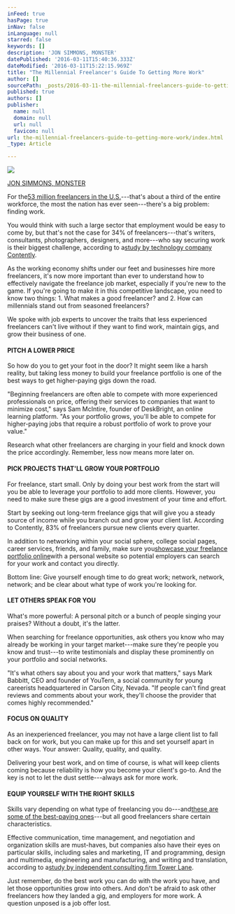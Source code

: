 ```yaml
---
inFeed: true
hasPage: true
inNav: false
inLanguage: null
starred: false
keywords: []
description: 'JON SIMMONS, MONSTER'
datePublished: '2016-03-11T15:40:36.333Z'
dateModified: '2016-03-11T15:22:15.969Z'
title: "The Millennial Freelancer's Guide To Getting More Work"
author: []
sourcePath: _posts/2016-03-11-the-millennial-freelancers-guide-to-getting-more-work.md
published: true
authors: []
publisher:
  name: null
  domain: null
  url: null
  favicon: null
url: the-millennial-freelancers-guide-to-getting-more-work/index.html
_type: Article

---
```

![](https://the-grid-user-content.s3-us-west-2.amazonaws.com/be9cbcd5-6db9-40e0-9bf5-33c8e8e6a5e0.jpg)

[JON SIMMONS, MONSTER][0]

For the[53 million freelancers in the U.S.][1]---that's about a third of the entire workforce, the most the nation has ever seen---there's a big problem: finding work.

You would think with such a large sector that employment would be easy to come by, but that's not the case for 34% of freelancers---that's writers, consultants, photographers, designers, and more---who say securing work is their biggest challenge, according to a[study by technology company Contently][2].

As the working economy shifts under our feet and businesses hire more freelancers, it's now more important than ever to understand how to effectively navigate the freelance job market, especially if you're new to the game. If you're going to make it in this competitive landscape, you need to know two things: 1\. What makes a good freelancer? and 2\. How can millennials stand out from seasoned freelancers?

We spoke with job experts to uncover the traits that less experienced freelancers can't live without if they want to find work, maintain gigs, and grow their business of one.

#### PITCH A LOWER PRICE

So how do you to get your foot in the door? It might seem like a harsh reality, but taking less money to build your freelance portfolio is one of the best ways to get higher-paying gigs down the road.

"Beginning freelancers are often able to compete with more experienced professionals on price, offering their services to companies that want to minimize cost," says Sam McIntire, founder of DeskBright, an online learning platform. "As your portfolio grows, you'll be able to compete for higher-paying jobs that require a robust portfolio of work to prove your value."

Research what other freelancers are charging in your field and knock down the price accordingly. Remember, less now means more later on.

#### PICK PROJECTS THAT'LL GROW YOUR PORTFOLIO

For freelance, start small. Only by doing your best work from the start will you be able to leverage your portfolio to add more clients. However, you need to make sure these gigs are a good investment of your time and effort.

Start by seeking out long-term freelance gigs that will give you a steady source of income while you branch out and grow your client list. According to Contently, 83% of freelancers pursue new clients every quarter.

In addition to networking within your social sphere, college social pages, career services, friends, and family, make sure you[showcase your freelance portfolio online][3]with a personal website so potential employers can search for your work and contact you directly.

Bottom line: Give yourself enough time to do great work; network, network, network; and be clear about what type of work you're looking for.

#### LET OTHERS SPEAK FOR YOU

What's more powerful: A personal pitch or a bunch of people singing your praises? Without a doubt, it's the latter.

When searching for freelance opportunities, ask others you know who may already be working in your target market---make sure they're people you know and trust---to write testimonials and display these prominently on your portfolio and social networks.

"It's what others say about you and your work that matters," says Mark Babbitt, CEO and founder of YouTern, a social community for young careerists headquartered in Carson City, Nevada. "If people can't find great reviews and comments about your work, they'll choose the provider that comes highly recommended."

#### FOCUS ON QUALITY

As an inexperienced freelancer, you may not have a large client list to fall back on for work, but you can make up for this and set yourself apart in other ways. Your answer: Quality, quality, and quality.

Delivering your best work, and on time of course, is what will keep clients coming because reliability is how you become your client's go-to. And the key is not to let the dust settle---always ask for more work.

#### EQUIP YOURSELF WITH THE RIGHT SKILLS

Skills vary depending on what type of freelancing you do---and[these are some of the best-paying ones][4]---but all good freelancers share certain characteristics.

Effective communication, time management, and negotiation and organization skills are must-haves, but companies also have their eyes on particular skills, including sales and marketing, IT and programming, design and multimedia, engineering and manufacturing, and writing and translation, according to a[study by independent consulting firm Tower Lane][5].

Just remember, do the best work you can do with the work you have, and let those opportunities grow into others. And don't be afraid to ask other freelancers how they landed a gig, and employers for more work. A question unposed is a job offer lost.

[0]: http://www.fastcompany.com/3057475/the-future-of-work/the-millennial-freelancers-guide-to-getting-more-work?utm_content=buffere5f5e&utm_medium=social&utm_source=facebook.com&utm_campaign=buffer
[1]: https://www.freelancersunion.org/blog/dispatches/2014/09/04/53million/
[2]: http://contently.net/2015/06/22/resources/contently-study-state-freelancing-2015/
[3]: http://www.monster.com/career-start/a/building-great-portfolio-interview-game-changer
[4]: http://www.monster.com/career-start/a/how-to-navigate-freelance-career-with-skills-that-pay
[5]: https://www.elance.com/q/sites/default/files/docs/ptc/Tower-Lane-Elance.pdf